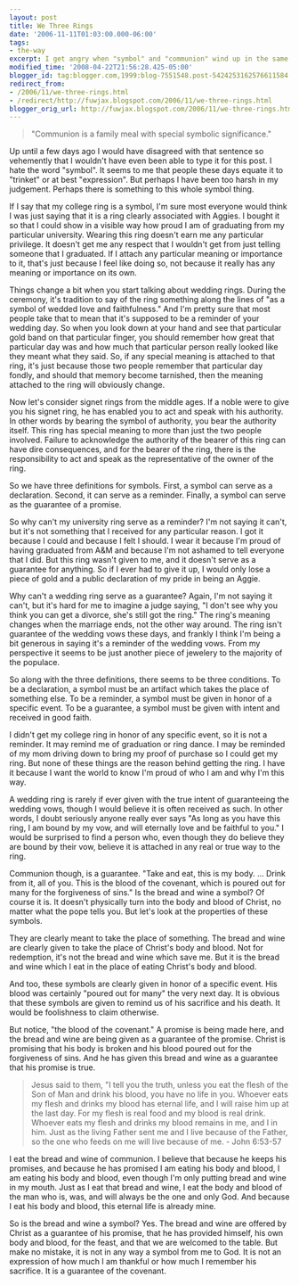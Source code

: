 ```yaml
---
layout: post
title: We Three Rings
date: '2006-11-11T01:03:00.000-06:00'
tags:
- the-way
excerpt: I get angry when "symbol" and "communion" wind up in the same sentence.
modified_time: '2008-04-22T21:56:28.425-05:00'
blogger_id: tag:blogger.com,1999:blog-7551548.post-5424253162576611584
redirect_from: 
- /2006/11/we-three-rings.html
- /redirect/http://fuwjax.blogspot.com/2006/11/we-three-rings.html
blogger_orig_url: http://fuwjax.blogspot.com/2006/11/we-three-rings.html
---
```


> "Communion is a family meal with special symbolic significance."

Up until a few days ago I would have disagreed with that sentence so vehemently that I wouldn't have even been able to type it for this post.  I hate the word "symbol".  It seems to me that people these days equate it to "trinket" or at best "expression".  But perhaps I have been too harsh in my judgement.  Perhaps there is something to this whole symbol thing.

If I say that my college ring is a symbol, I'm sure most everyone would think I was just saying that it is a ring clearly associated with Aggies.  I bought it so that I could show in a visible way how proud I am of graduating from my particular university.  Wearing this ring doesn't earn me any particular privilege.  It doesn't get me any respect that I wouldn't get from just telling someone that I graduated.  If I attach any particular meaning or importance to it, that's just because I feel like doing so, not because it really has any meaning or importance on its own. 

Things change a bit when you start talking about wedding rings.  During the ceremony, it's tradition to say of the ring something along the lines of "as a symbol of wedded love and faithfulness."  And I'm pretty sure that most people take that to mean that it's supposed to be a reminder of your wedding day.  So when you look down at your hand and see that particular gold band on that particular finger, you should remember how great that particular day was and how much that particular person really looked like they meant what they said.  So, if any special meaning is attached to that ring, it's just because those two people remember that particular day fondly, and should that memory become tarnished, then the meaning attached to the ring will obviously change. 

Now let's consider signet rings from the middle ages.  If a noble were to give you his signet ring, he has enabled you to act and speak with his authority.  In other words by bearing the symbol of authority, you bear the authority itself.  This ring has special meaning to more than just the two people involved.  Failure to acknowledge the authority of the bearer of this ring can have dire consequences, and for the bearer of the ring, there is the responsibility to act and speak as the representative of the owner of the ring. 

So we have three definitions for symbols.  First, a symbol can serve as a declaration.  Second, it can serve as a reminder.  Finally, a symbol can serve as the guarantee of a promise.

So why can't my university ring serve as a reminder?  I'm not saying it can't, but it's not something that I received for any particular reason.  I got it because I could and because I felt I should.  I wear it because I'm proud of having graduated from A&M and because I'm not ashamed to tell everyone that I did.  But this ring wasn't given to me, and it doesn't serve as a guarantee for anything.  So if I ever had to give it up, I would only lose a piece of gold and a public declaration of my pride in being an Aggie. 

Why can't a wedding ring serve as a guarantee?  Again, I'm not saying it can't, but it's hard for me to imagine a judge saying, "I don't see why you think you can get a divorce, she's still got the ring."  The ring's meaning changes when the marriage ends, not the other way around.  The ring isn't guarantee of the wedding vows these days, and frankly I think I'm being a bit generous in saying it's a reminder of the wedding vows.  From my perspective it seems to be just another piece of jewelery to the majority of the populace. 

So along with the three definitions, there seems to be three conditions.  To be a declaration, a symbol must be an artifact which takes the place of something else.  To be a reminder, a symbol must be given in honor of a specific event.  To be a guarantee, a symbol must be given with intent and received in good faith. 

I didn't get my college ring in honor of any specific event, so it is not a reminder.  It may remind me of graduation or ring dance.  I may be reminded of my mom driving down to bring my proof of purchase so I could get my ring.  But none of these things are the reason behind getting the ring.  I have it because I want the world to know I'm proud of who I am and why I'm this way. 

A wedding ring is rarely if ever given with the true intent of guaranteeing the wedding vows, though I would believe it is often received as such.  In other words, I doubt seriously anyone really ever says "As long as you have this ring, I am bound by my vow, and will eternally love and be faithful to you."  I would be surprised to find a person who, even though they do believe they are bound by their vow, believe it is attached in any real or true way to the ring. 

Communion though, is a guarantee.  "Take and eat, this is my body. ... Drink from it, all of you.  This is the blood of the covenant, which is poured out for many for the forgiveness of sins."   Is the bread and wine a symbol?  Of course it is.  It doesn't physically turn into the body and blood of Christ, no matter what the pope tells you.  But let's look at the properties of these symbols. 

They are clearly meant to take the place of something.  The bread and wine are clearly given to take the place of Christ's body and blood.  Not for redemption, it's not the bread and wine which save me.  But it is the bread and wine which I eat in the place of eating Christ's body and blood. 

And too, these symbols are clearly given in honor of a specific event.  His blood was certainly "poured out for many" the very next day.  It is obvious that these symbols are given to remind us of his sacrifice and his death.  It would be foolishness to claim otherwise. 

But notice, "the blood of the covenant."  A promise is being made here, and the bread and wine are being given as a guarantee of the promise.  Christ is promising that his body is broken and his blood poured out for the forgiveness of sins.  And he has given this bread and wine as a guarantee that his promise is true.

> Jesus said to them, "I tell you the truth, unless you eat the flesh of the Son of Man and drink his blood, you have no life in you. Whoever eats my flesh and drinks my blood has eternal life, and I will raise him up at the last day. For my flesh is real food and my blood is real drink. Whoever eats my flesh and drinks my blood remains in me, and I in him. Just as the living Father sent me and I live because of the Father, so the one who feeds on me will live because of me. - John 6:53-57

I eat the bread and wine of communion.  I believe that because he keeps his promises, and because he has promised I am eating his body and blood, I am eating his body and blood, even though I'm only putting bread and wine in my mouth.  Just as I eat that bread and wine, I eat the body and blood of the man who is, was, and will always be the one and only God.  And because I eat his body and blood, this eternal life is already mine.

So is the bread and wine a symbol?  Yes.  The bread and wine are offered by Christ as a guarantee of his promise, that he has provided himself, his own body and blood, for the feast, and that we are welcomed to the table.  But make no mistake, it is not in any way a symbol from me to God.  It is not an expression of how much I am thankful or how much I remember his sacrifice.  It is a guarantee of the covenant.
